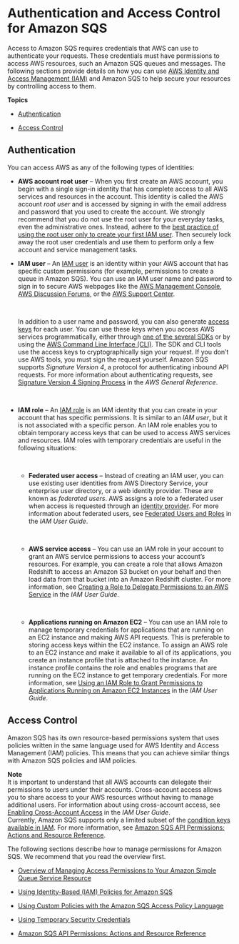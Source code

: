 # Authentication and Access Control for Amazon SQS<a name="sqs-authentication-and-access-control"></a>

 Access to Amazon SQS requires credentials that AWS can use to authenticate your requests\. These credentials must have permissions to access AWS resources, such an Amazon SQS queues and messages\. The following sections provide details on how you can use [AWS Identity and Access Management \(IAM\)](http://docs.aws.amazon.com/IAM/latest/UserGuide/introduction.html) and Amazon SQS to help secure your resources by controlling access to them\. 

**Topics**

+ [Authentication](#authentication)

+ [Access Control](#access-control)

## Authentication<a name="authentication"></a>

You can access AWS as any of the following types of identities:

+ **AWS account root user** – When you first create an AWS account, you begin with a single sign\-in identity that has complete access to all AWS services and resources in the account\. This identity is called the AWS account *root user* and is accessed by signing in with the email address and password that you used to create the account\. We strongly recommend that you do not use the root user for your everyday tasks, even the administrative ones\. Instead, adhere to the [best practice of using the root user only to create your first IAM user](http://docs.aws.amazon.com/IAM/latest/UserGuide/best-practices.html#create-iam-users)\. Then securely lock away the root user credentials and use them to perform only a few account and service management tasks\.

+ **IAM user** – An [IAM user](http://docs.aws.amazon.com/IAM/latest/UserGuide/id_users.html) is an identity within your AWS account that has specific custom permissions \(for example, permissions to create a queue in Amazon SQS\)\. You can use an IAM user name and password to sign in to secure AWS webpages like the [AWS Management Console](https://console.aws.amazon.com/), [AWS Discussion Forums](https://forums.aws.amazon.com/), or the [AWS Support Center](https://console.aws.amazon.com/support/home#/)\.

   

  In addition to a user name and password, you can also generate [access keys](http://docs.aws.amazon.com/IAM/latest/UserGuide/id_credentials_access-keys.html) for each user\. You can use these keys when you access AWS services programmatically, either through [one of the several SDKs](https://aws.amazon.com/tools/) or by using the [AWS Command Line Interface \(CLI\)](https://aws.amazon.com/cli/)\. The SDK and CLI tools use the access keys to cryptographically sign your request\. If you don’t use AWS tools, you must sign the request yourself\. Amazon SQS supports *Signature Version 4*, a protocol for authenticating inbound API requests\. For more information about authenticating requests, see [Signature Version 4 Signing Process](http://docs.aws.amazon.com/general/latest/gr/signature-version-4.html) in the *AWS General Reference*\.

   

+ **IAM role** – An [IAM role](http://docs.aws.amazon.com/IAM/latest/UserGuide/id_roles.html) is an IAM identity that you can create in your account that has specific permissions\. It is similar to an *IAM user*, but it is not associated with a specific person\. An IAM role enables you to obtain temporary access keys that can be used to access AWS services and resources\. IAM roles with temporary credentials are useful in the following situations:

   

  + **Federated user access** – Instead of creating an IAM user, you can use existing user identities from AWS Directory Service, your enterprise user directory, or a web identity provider\. These are known as *federated users*\. AWS assigns a role to a federated user when access is requested through an [identity provider](http://docs.aws.amazon.com/IAM/latest/UserGuide/id_roles_providers.html)\. For more information about federated users, see [Federated Users and Roles](http://docs.aws.amazon.com/IAM/latest/UserGuide/introduction_access-management.html#intro-access-roles) in the *IAM User Guide*\. 

     

  + **AWS service access** – You can use an IAM role in your account to grant an AWS service permissions to access your account’s resources\. For example, you can create a role that allows Amazon Redshift to access an Amazon S3 bucket on your behalf and then load data from that bucket into an Amazon Redshift cluster\. For more information, see [Creating a Role to Delegate Permissions to an AWS Service](http://docs.aws.amazon.com/IAM/latest/UserGuide/id_roles_create_for-service.html) in the *IAM User Guide*\. 

      

  + **Applications running on Amazon EC2** – You can use an IAM role to manage temporary credentials for applications that are running on an EC2 instance and making AWS API requests\. This is preferable to storing access keys within the EC2 instance\. To assign an AWS role to an EC2 instance and make it available to all of its applications, you create an instance profile that is attached to the instance\. An instance profile contains the role and enables programs that are running on the EC2 instance to get temporary credentials\. For more information, see [Using an IAM Role to Grant Permissions to Applications Running on Amazon EC2 Instances](http://docs.aws.amazon.com/IAM/latest/UserGuide/id_roles_use_switch-role-ec2.html) in the *IAM User Guide*\. 

## Access Control<a name="access-control"></a>

Amazon SQS has its own resource\-based permissions system that uses policies written in the same language used for AWS Identity and Access Management \(IAM\) policies\. This means that you can achieve similar things with Amazon SQS policies and IAM policies\.

**Note**  
It is important to understand that all AWS accounts can delegate their permissions to users under their accounts\. Cross\-account access allows you to share access to your AWS resources without having to manage additional users\. For information about using cross\-account access, see [Enabling Cross\-Account Access](http://docs.aws.amazon.com/IAM/latest/UserGuide/Delegation.html) in the *IAM User Guide*\.   
Currently, Amazon SQS supports only a limited subset of the [condition keys available in IAM](http://docs.aws.amazon.com/IAM/latest/UserGuide/reference_policies_elements.html#AvailableKeys)\. For more information, see [Amazon SQS API Permissions: Actions and Resource Reference](sqs-api-permissions-reference.md)\. 

The following sections describe how to manage permissions for Amazon SQS\. We recommend that you read the overview first\.

+ [Overview of Managing Access Permissions to Your Amazon Simple Queue Service Resource](sqs-overview-of-managing-access.md)

+ [Using Identity\-Based \(IAM\) Policies for Amazon SQS](sqs-using-identity-based-policies.md)

+ [Using Custom Policies with the Amazon SQS Access Policy Language](sqs-creating-custom-policies.md)

+ [Using Temporary Security Credentials](sqs-using-temporary-security-credentials.md)

+ [Amazon SQS API Permissions: Actions and Resource Reference](sqs-api-permissions-reference.md)